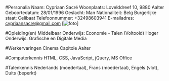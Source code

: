 #Personalia
Naam: Cypriaan Sacré
Woonplaats: Lovelddreef 10, 9880 Aalter
Geboortedatum: 28/01/1996
Geslacht: Man
Nationaliteit: Belg
Burgerlijke staat: Celibaat
Telefoonnummer: +32498603941
E-mailadres: cypriaansacre@gmail.com
[![foto](https://lh6.googleusercontent.com/--yadB3soavk/AAAAAAAAAAI/AAAAAAAAAQg/FC7y-YZj4G4/photo.jpg)]<br>

#Opleiding(en)
Middelbaar Onderwijs: Economie - Talen (Voltooid)
Hoger Onderwijs: Grafische en Digitale Media

#Werkervaringen
Cinema Capitole Aalter

#Computerkennis
HTML, CSS, JavaScript, jQuery, MS Office

#Talenkennis
Nederlands (moedertaal), Frans (moedertaal), Engels (vlot), Duits (beperkt)